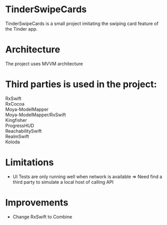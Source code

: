 #  TinderSwipeCards

TinderSwipeCards is a small project imitating the swiping card feature of the Tinder app. 

# Architecture

The project uses MVVM architecture

# Third parties is used in the project:

RxSwift<br/>
RxCocoa<br/>
Moya-ModelMapper<br/>
Moya-ModelMapper/RxSwift<br/>
Kingfisher<br/>
ProgressHUD<br/>
ReachabilitySwift<br/>
RealmSwift<br/>
Koloda<br/>


# Limitations

-  UI Tests are only running well when network is available => Need find a third party to simulate a local host of calling API

# Improvements

- Change RxSwift to Combine
